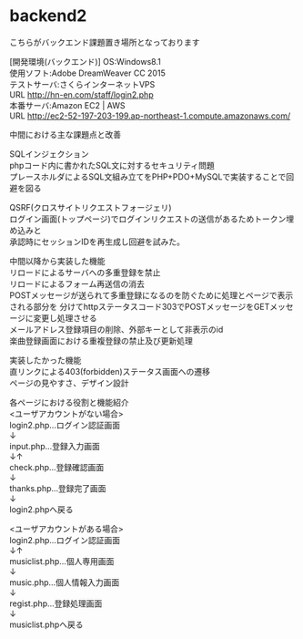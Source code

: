 # backend2

こちらがバックエンド課題置き場所となっております<br>

[開発環境(バックエンド)]
OS:Windows8.1<br>
使用ソフト:Adobe DreamWeaver CC 2015<br>
テストサーバ:さくらインターネットVPS<br>
URL http://hn-en.com/staff/login2.php<br>
本番サーバ:Amazon EC2 | AWS<br>
URL http://ec2-52-197-203-199.ap-northeast-1.compute.amazonaws.com/<br>

中間における主な課題点と改善<br>

SQLインジェクション<br>
phpコード内に書かれたSQL文に対するセキュリティ問題<br>
プレースホルダによるSQL文組み立てをPHP+PDO+MySQLで実装することで回避を図る<br>

QSRF(クロスサイトリクエストフォージェリ)<br>
ログイン画面(トップページ)でログインリクエストの送信があるためトークン埋め込みと<br>
承認時にセッションIDを再生成し回避を試みた。<br>

中間以降から実装した機能<br>
リロードによるサーバへの多重登録を禁止<br>
リロードによるフォーム再送信の消去<br>
POSTメッセージが送られて多重登録になるのを防ぐために処理とページで表示される部分を
分けてhttpステータスコード303でPOSTメッセージをGETメッセージに変更し処理させる<br>
メールアドレス登録項目の削除、外部キーとして非表示のid<br>
楽曲登録画面における重複登録の禁止及び更新処理<br>

実装したかった機能<br>
直リンクによる403(forbidden)ステータス画面への遷移<br>
ページの見やすさ、デザイン設計<br>

各ページにおける役割と機能紹介<br>
<ユーザアカウントがない場合><br>
login2.php…ログイン認証画面<br>
↓<br>
input.php…登録入力画面<br>
↓↑<br>
check.php…登録確認画面<br>
↓<br>
thanks.php…登録完了画面<br>
↓<br>
login2.phpへ戻る<br>

<ユーザアカウントがある場合><br>
login2.php…ログイン認証画面<br>
↓↑<br>
musiclist.php…個人専用画面<br>
↓<br>
music.php…個人情報入力画面<br>
↓<br>
regist.php…登録処理画面<br>
↓<br>
musiclist.phpへ戻る
